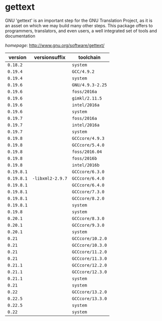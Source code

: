 # gettext

GNU 'gettext' is an important step for the GNU Translation Project, as it is an asset on which we may build many other steps. This package offers to programmers, translators, and even users, a well integrated set of tools and documentation

*homepage*: <http://www.gnu.org/software/gettext/>

version | versionsuffix | toolchain
--------|---------------|----------
``0.18.2`` |  | ``system``
``0.19.4`` |  | ``GCC/4.9.2``
``0.19.4`` |  | ``system``
``0.19.6`` |  | ``GNU/4.9.3-2.25``
``0.19.6`` |  | ``foss/2016a``
``0.19.6`` |  | ``gimkl/2.11.5``
``0.19.6`` |  | ``intel/2016a``
``0.19.6`` |  | ``system``
``0.19.7`` |  | ``foss/2016a``
``0.19.7`` |  | ``intel/2016a``
``0.19.7`` |  | ``system``
``0.19.8`` |  | ``GCCcore/4.9.3``
``0.19.8`` |  | ``GCCcore/5.4.0``
``0.19.8`` |  | ``foss/2016.04``
``0.19.8`` |  | ``foss/2016b``
``0.19.8`` |  | ``intel/2016b``
``0.19.8.1`` |  | ``GCCcore/6.3.0``
``0.19.8.1`` | ``-libxml2-2.9.7`` | ``GCCcore/6.4.0``
``0.19.8.1`` |  | ``GCCcore/6.4.0``
``0.19.8.1`` |  | ``GCCcore/7.3.0``
``0.19.8.1`` |  | ``GCCcore/8.2.0``
``0.19.8.1`` |  | ``system``
``0.19.8`` |  | ``system``
``0.20.1`` |  | ``GCCcore/8.3.0``
``0.20.1`` |  | ``GCCcore/9.3.0``
``0.20.1`` |  | ``system``
``0.21`` |  | ``GCCcore/10.2.0``
``0.21`` |  | ``GCCcore/10.3.0``
``0.21`` |  | ``GCCcore/11.2.0``
``0.21`` |  | ``GCCcore/11.3.0``
``0.21.1`` |  | ``GCCcore/12.2.0``
``0.21.1`` |  | ``GCCcore/12.3.0``
``0.21.1`` |  | ``system``
``0.21`` |  | ``system``
``0.22`` |  | ``GCCcore/13.2.0``
``0.22.5`` |  | ``GCCcore/13.3.0``
``0.22.5`` |  | ``system``
``0.22`` |  | ``system``
